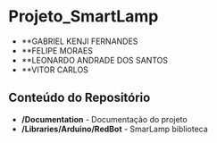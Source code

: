 # Projeto_SmartLamp

* **GABRIEL KENJI FERNANDES
* **FELIPE MORAES
* **LEONARDO ANDRADE DOS SANTOS
* **VITOR CARLOS

Conteúdo do Repositório
-------------------

* **/Documentation** - Documentação do projeto
* **/Libraries/Arduino/RedBot** - SmarLamp biblioteca
